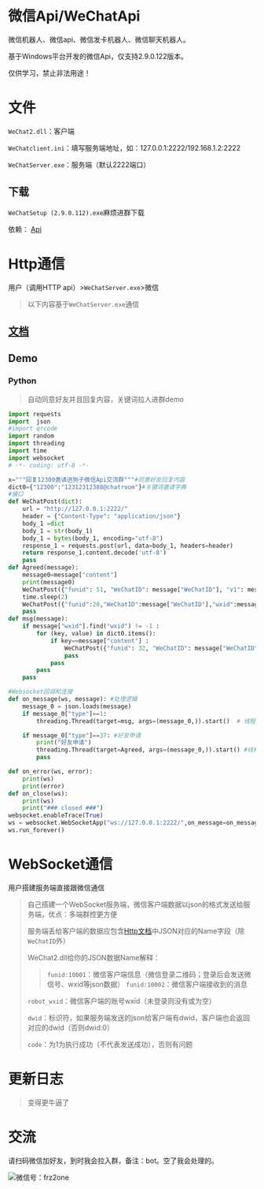 # 微信Api/WeChatApi

微信机器人、微信api、微信发卡机器人、微信聊天机器人。

基于Windows平台开发的微信Api，仅支持2.9.0.122版本。

仅供学习，禁止非法用途！

# 文件

`WeChat2.dll`：客户端

`WeChatclient.ini`：填写服务端地址，如：127.0.0.1:2222/192.168.1.2:2222

`WeChatServer.exe`：服务端（默认2222端口）

## 下载

`WeChatSetup (2.9.0.112).exe`麻烦进群下载

依赖： [Api](https://github.com/FRz2one/WeChatApi/blob/master/Api.rar)

# Http通信

用户（调用HTTP api）>`WeChatServer.exe`>微信

> 以下内容基于`WeChatServer.exe`通信
## [文档](http://htmlpreview.github.io/?https://github.com/FRz2one/WeChatApi/blob/master/WeChatAPI.html)

## Demo

### Python

> 自动同意好友并且回复内容，关键词拉人进群demo

```python
import requests
import  json
#import qrcode
import random
import threading
import time
import websocket
# -*- coding: utf-8 -*-

x="""回复12300邀请进狗子微信Api交流群"""#同意好友回复内容
dict0={"12300":"12312312388@chatroom"}#关键词邀请字典
#接口
def WeChatPost(dict):
    url = "http://127.0.0.1:2222/"
    header = {"Content-Type": "application/json"}
    body_1 =dict
    body_1 = str(body_1)
    body_1 = bytes(body_1, encoding="utf-8")
    response_1 = requests.post(url, data=body_1, headers=header)
    return response_1.content.decode('utf-8')
    pass
def Agreed(message):
    message0=message["content"]
    print(message0)
    WeChatPost({"funid": 51, "WeChatID": message["WeChatID"], "v1": message0[message0.find("encryptusername=") + 17:message0.find("fromnickname") - 2],"v4": message0[message0.find("ticket=") + 8:message0.find("opcode=") - 2]})
    time.sleep(2)
    WeChatPost({"funid":20,"WeChatID":message["WeChatID"],"wxid":message0[message0.find("fromusername") + 14:message0.find("fromusername") + 33],"content":x}) #发送同意好友回复
    pass
def msg(message):
    if message["wxid"].find("wxid") != -1 :
        for (key, value) in dict0.items():
            if key==message["content"] :
                WeChatPost({"funid": 32, "WeChatID": message["WeChatID"], "wxid": value,"wxidlist": [message["wxid"]]})
                pass
            pass
        pass
    pass

#Websocket回调和连接
def on_message(ws, message): #处理逻辑
    message_0 = json.loads(message)
    if message_0["type"]==1:
        threading.Thread(target=msg, args=(message_0,)).start()  # 线程执行消息处理函数

    if message_0["type"]==37: #好友申请
        print("好友申请")
        threading.Thread(target=Agreed, args=(message_0,)).start() #线程执行同意好友并回复消息函数
        pass

def on_error(ws, error):
    print(ws)
    print(error)
def on_close(ws):
    print(ws)
    print("### closed ###")
websocket.enableTrace(True)
ws = websocket.WebSocketApp("ws://127.0.0.1:2222/",on_message=on_message,on_error=on_error,on_close=on_close)
ws.run_forever()
```
# WebSocket通信

用户搭建服务端直接跟微信通信

> 自己搭建一个WebSocket服务端，微信客户端数据以json的格式发送给服务端，优点：多端群控更方便
>
> 服务端丢给客户端的数据应包含[Http文档](http://htmlpreview.github.io/?https://github.com/FRz2one/WeChatApi/blob/master/WeChatAPI.html)中JSON对应的Name字段（除`WeChatID`外）
>
> WeChat2.dll给你的JSON数据Name解释：
>
> > `funid:10001`：微信客户端信息（微信登录二维码；登录后会发送微信号、wxid等json数据）
> > `funid:10002`：微信客户端接收到的消息
>
> `robot_wxid`：微信客户端的账号wxid（未登录则没有或为空）
>
> `dwid`：标识符，如果服务端发送的json给客户端有dwid，客户端也会返回对应的dwid（否则dwid:0）
>
> `code`：为1为执行成功（不代表发送成功），否则有问题
# 更新日志

> 变得更牛逼了

# 交流

请扫码微信加好友，到时我会拉入群，备注：bot。空了我会处理的。

![微信号：frz2one](https://cdn.jsdelivr.net/gh//FRz2one/WeChatApi/qrcode.png)






